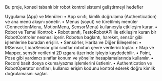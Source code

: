 Bu proje, konsol tabanlı bir robot kontrol sistemi geliştirmeyi hedefler

Uygulama (App) ve Menüler:
	•	App sınıfı, kimlik doğrulama (Authentication) ve ana menü akışını yönetir.
	•	Menus (soyut) ve türetilmiş menüler (ConnectionMenu, MotionMenu, SensorMenu) kullanıcıyla etkileşim kurar.
	•	Robot ve Temel Kontrol:
	•	Robot sınıfı, FestoRobotAPI ile etkileşim kuran bir RobotControler nesnesi içerir. Robotun bağlantı, hareket, sensör gibi işlemlerine buradan erişilir.
	•	Sensörler, Harita ve Diğer Bileşenler:
	•	IRSensor, LidarSensor gibi sınıflar robotun çevre verilerini toplar.
	•	Map ve Mapper, sensör verilerini 2D ızgara üzerinde işleyip kaydedebilir.
	•	Point, Pose gibi yardımcı sınıflar konum ve yönelim hesaplamalarında kullanılır.
	•	Record basit dosya okuma/yazma işlemlerini üstlenir.
	•	Authentication ve RobotOperator sınıfları, kullanıcı erişim kodunu kontrol ederek doğru kimlik doğrulamasını sağlar.
	
